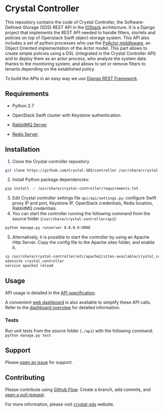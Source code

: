 # Crystal Controller

<!--[![Build Status](https://travis-ci.org/Crystal-SDS/controller.svg?branch=master)](https://travis-ci.org/Crystal-SDS/controller)-->
<!--[![Coverage Status](https://coveralls.io/repos/github/Crystal-SDS/controller/badge.svg?branch=master)](https://coveralls.io/github/Crystal-SDS/controller?branch=master)-->
<!--[![Code Health](https://landscape.io/github/Crystal-SDS/controller/master/landscape.svg?style=flat)](https://landscape.io/github/Crystal-SDS/controller/master)-->

This repository contains the code of Crystal Controller, the Software-Defined-Storage (SDS) REST API in the [IOStack](https://github.com/iostackproject) architecture.
It is a Django project that implements the REST API needed to handle filters, storlets and policies on top of Openstack Swift object-storage system. This API also includes a set of python processes who use
the [PyActor middleware](https://github.com/pedrotgn/pyactor), an Object Oriented implementation of the Actor model. This part allows to create simple policies using a DSL (integrated in the Crystal Controller API)
and to deploy them as an actor process, who analyze the system data thanks to the monitoring system, and allows to set or remove filters to tenants depending on the established policy.

To build the APIs in an easy way we use [Django REST Framework](http://www.django-rest-framework.org/).

## Requirements

* Python 2.7

* OpenStack Swift cluster with Keystone authentication.

* [RabbitMQ Server](https://www.rabbitmq.com/)

* [Redis Server](http://redis.io/)


## Installation

1. Clone the Crystal controller repository
```bash
git clone https://github.com/Crystal-SDS/controller /usr/share/crystal-controller
```
2. Install Python package dependencies: 
```bash
pip install -r /usr/share/crystal-controller/requirements.txt
```
3. Edit Crystal controller settings file `api/api/settings.py`: configure Swift proxy IP and port, Keystone IP, OpenStack credentials, Redis location, RabbitMQ credentials.
4. You can start the controller running the following command from the source folder (`/usr/share/crystal-controller/api`): 
```bash
python manage.py runserver 0.0.0.0:9000
```
5. Alternatively, it is possible to start the controller by using an Apache Http Server. Copy the config file to the Apache sites folder, and enable it.
```bash
cp /usr/share/crystal-controller/etc/apache2/sites-available/crystal_controller.conf /etc/apache2/sites-available/
a2ensite crystal_controller
service apache2 reload
```

## Usage

API usage is detailed in the [API specification](http://crystal-controller.readthedocs.io/en/latest/index.html#controller-api-specification).

A convenient [web dashboard](https://github.com/Crystal-SDS/dashboard) is also available to simplify these API calls. Refer to the [dashboard overview](http://crystal-controller.readthedocs.io/en/latest/components/dashboard.html) for detailed information.

### Tests

Run unit tests from the source folder (`./api`) with the following command: `python manage.py test`

## Support

Please [open an issue](https://github.com/Crystal-SDS/controller/issues/new) for support.

## Contributing

Please contribute using [Github Flow](https://guides.github.com/introduction/flow/). Create a branch, add commits, and [open a pull request](https://github.com/Crystal-SDS/controller/compare/).

For more information, please visit [crystal-sds](http://cloudlab.urv.cat/crystal) website.
